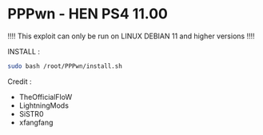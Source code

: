 # PPPwn - HEN PS4 11.00

!!!!  This exploit can only be run on LINUX DEBIAN 11 and higher versions  !!!!

INSTALL :
```sh
sudo bash /root/PPPwn/install.sh
```

Credit : 
- TheOfficialFloW
- LightningMods
- SiSTR0
- xfangfang
